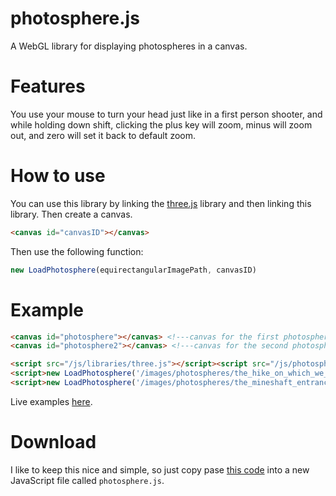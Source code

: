 # photosphere.js
A WebGL library for displaying photospheres in a canvas.

# Features
You use your mouse to turn your head just like in a first person shooter, and while holding down shift, clicking the plus key will zoom, minus will zoom out, and zero will set it back to default zoom.

# How to use
You can use this library by linking the [three.js](https://threejs.org/) library and then linking this library. Then create a canvas.
```html
<canvas id="canvasID"></canvas>
```
Then use the following function:
```js
new LoadPhotosphere(equirectangularImagePath, canvasID)
```
# Example
```html
<canvas id="photosphere"></canvas> <!---canvas for the first photosphere--->
<canvas id="photosphere2"></canvas> <!---canvas for the second photosphere--->

<script src="/js/libraries/three.js"></script><script src="/js/photosphere.js"></script> <!---load libraries--->
<script>new LoadPhotosphere('/images/photospheres/the_hike_on_which_we_got_lost.jpg', 'photosphere')</script> <!---js for the first photosphere--->
<script>new LoadPhotosphere('/images/photospheres/the_mineshaft_entrance.jpg', 'photosphere2')</script> <!---js for the second photosphere--->
```
Live examples [here](https://gamepro5.github.io/virtual_reality).

# Download
I like to keep this nice and simple, so just copy pase [this code](https://github.com/Gamepro5/photosphere.js/blob/master/photosphere.js) into a new JavaScript file called `photosphere.js`.
